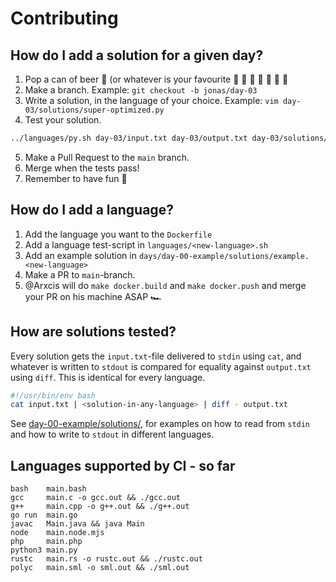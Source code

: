 # Contributing

## How do I add a solution for a given day?

1. Pop a can of beer :beer: (or whatever is your favourite :popcorn: :lollipop: :champagne: :milk_glass: :wine_glass: :tropical_drink: :chocolate_bar:
2. Make a branch. Example: `git checkout -b jonas/day-03`
3. Write a solution, in the language of your choice. Example: `vim day-03/solutions/super-optimized.py`
4. Test your solution.

```sh
../languages/py.sh day-03/input.txt day-03/output.txt day-03/solutions/super-optimized.py
```

5. Make a Pull Request to the `main` branch.
6. Merge when the tests pass!
7. Remember to have fun :tada:


## How do I add a language?

1. Add the language you want to the `Dockerfile`
2. Add a language test-script in `languages/<new-language>.sh`
3. Add an example solution in `days/day-00-example/solutions/example.<new-language>`
4. Make a PR to `main`-branch.
5. @Arxcis will do `make docker.build` and `make docker.push` and merge your PR on his machine ASAP :racing_car:

## How are solutions tested?

Every solution gets the `input.txt`-file delivered to `stdin` using `cat`, and whatever is written to `stdout` is compared for equality against `output.txt` using `diff`. This is identical for every language.

```sh
#!/usr/bin/env bash
cat input.txt | <solution-in-any-language> | diff - output.txt
```
See [day-00-example/solutions/](https://github.com/Arxcis/adventofcode2020/tree/main/days/day-00-example/solutions), for examples on how to read from `stdin` and how to write to `stdout` in different languages.

## Languages supported by CI - so far

```
bash    main.bash
gcc     main.c -o gcc.out && ./gcc.out
g++     main.cpp -o g++.out && ./g++.out
go run  main.go
javac   Main.java && java Main
node    main.node.mjs
php     main.php
python3 main.py
rustc   main.rs -o rustc.out && ./rustc.out
polyc   main.sml -o sml.out && ./sml.out
```
